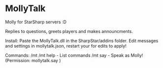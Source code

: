 MollyTalk
=========

Molly for StarSharp servers :D

Replies to questions, greets players and makes announcments.

Install:
Paste the MollyTalk.dll in the SharpStar/addins folder.
Edit messages and settings in mollytalk.json, restart your for edits to apply!

Commands:
/mt
/mt help - List commands
/mt say - Speak as Molly! (Permission: mollytalk.say )
